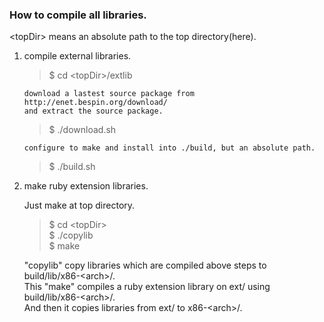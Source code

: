 ### How to compile all libraries.

\<topDir> means an absolute path to the top directory(here).

1. compile external libraries.
   
    > $ cd \<topDir>/extlib

       download a lastest source package from http://enet.bespin.org/download/   
       and extract the source package.

    > $ ./download.sh

       configure to make and install into ./build, but an absolute path.  

    > $ ./build.sh

2. make ruby extension libraries.

    Just make at top directory.  

    > $ cd \<topDir>  
    > $ ./copylib   
    > $ make  

    "copylib" copy libraries which are compiled above steps to build/lib/x86-\<arch>/.   
    This "make" compiles a ruby extension library on ext/ using build/lib/x86-\<arch>/.   
    And then it copies libraries from ext/ to x86-\<arch>/.  